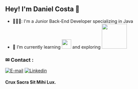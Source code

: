 ## Hey! I'm Daniel Costa 👋
- 🧑🏻‍💻: I'm a Junior Back-End Developer specializing in Java
- 🌱 I’m currently learning <img width="30px" src="https://img.shields.io/badge/java-%23E34F26.svg?style=for-the-badge&logo=java&logoColor=white"/> and exploring <img width= "80px" src="https://img.shields.io/badge/springboot-%236DB33F.svg?style=for-the-badge&logo=spring&logoColor=white"/>

### ✉ Contact : <br>
[![E-mail](https://img.shields.io/badge/Gmail-D14836?style=for-the-badge&logo=gmail&logoColor=white)](mailto:danieldossantosdacosta@gmail.com)
[![Linkedin](https://img.shields.io/badge/LinkedIn-0077B5?style=for-the-badge&logo=linkedin&logoColor=white)](https://www.linkedin.com/in/daniel-costa12/)


#### Crux Sacra Sit Mihi Lux.
